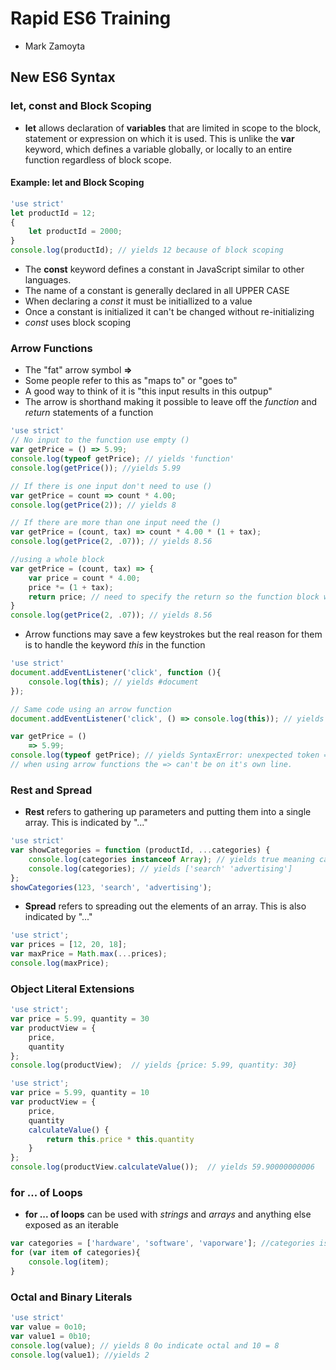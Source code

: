 # Rapid ES6 Training

- Mark Zamoyta

## New ES6 Syntax

### let, const and Block Scoping

- **let** allows declaration of **variables** that are limited in scope to the block, statement or expression on which it is used.  This is unlike the **var** keyword, which defines a variable globally, or locally to an entire function regardless of block scope.

#### Example: let and Block Scoping

```javascript
'use strict'
let productId = 12;
{
    let productId = 2000;
}
console.log(productId); // yields 12 because of block scoping
```

- The **const** keyword defines a constant in JavaScript similar to other languages.
- The name of a constant is generally declared in all UPPER CASE
- When declaring a _const_ it must be initiallized to a value
- Once a constant is initialized it can't be changed without re-initializing
- _const_ uses block scoping

### Arrow Functions

- The "fat" arrow symbol **=>**
- Some people refer to this as "maps to" or "goes to"
- A good way to think of it is "this input results in this outpup"
- The arrow is shorthand making it possible to leave off the _function_ and _return_ statements of a function

```javascript
'use strict'
// No input to the function use empty ()
var getPrice = () => 5.99;
console.log(typeof getPrice); // yields 'function'
console.log(getPrice()); //yields 5.99

// If there is one input don't need to use ()
var getPrice = count => count * 4.00;
console.log(getPrice(2)); // yields 8

// If there are more than one input need the ()
var getPrice = (count, tax) => count * 4.00 * (1 + tax);
console.log(getPrice(2, .07)); // yields 8.56

//using a whole block
var getPrice = (count, tax) => {
    var price = count * 4.00;
    price *= (1 + tax);
    return price; // need to specify the return so the function block will return something
}
console.log(getPrice(2, .07)); // yields 8.56
```

- Arrow functions may save a few keystrokes but the real reason for them is to handle the keyword *_this_* in the function

```javascript
'use strict'
document.addEventListener('click', function (){
    console.log(this); // yields #document
});

// Same code using an arrow function
document.addEventListener('click', () => console.log(this)); // yields windows {...} set to the context of the code we're in and more accurate

var getPrice = ()
    => 5.99;
console.log(typeof getPrice); // yields SyntaxError: unexpected token =>
// when using arrow functions the => can't be on it's own line.
```

### Rest and Spread

- **Rest** refers to gathering up parameters and putting them into a single array.  This is indicated by "..."

```javascript
'use strict'
var showCategories = function (productId, ...categories) {
    console.log(categories instanceof Array); // yields true meaning categories is an array
    console.log(categories); // yields ['search' 'advertising']
};
showCategories(123, 'search', 'advertising'); 

```

- **Spread** refers to spreading out the elements of an array. This is also indicated by "..."

```javascript
'use strict';
var prices = [12, 20, 18];
var maxPrice = Math.max(...prices);
console.log(maxPrice);
```

### Object Literal Extensions

```javascript
'use strict';
var price = 5.99, quantity = 30
var productView = {
    price,
    quantity
};
console.log(productView);  // yields {price: 5.99, quantity: 30}
```

```javascript
'use strict';
var price = 5.99, quantity = 10
var productView = {
    price,
    quantity
    calculateValue() {
        return this.price * this.quantity
    }
};
console.log(productView.calculateValue());  // yields 59.90000000006
```

### for ... of Loops

- **for ... of loops** can be used with _strings_ and _arrays_ and anything else exposed as an iterable

```javascript
var categories = ['hardware', 'software', 'vaporware']; //categories is an array of iterables
for (var item of categories){
    console.log(item);
}
```

### Octal and Binary Literals

```javascript
'use strict'
var value = 0o10;
var value1 = 0b10;
console.log(value); // yields 8 0o indicate octal and 10 = 8
console.log(value1); //yields 2
```